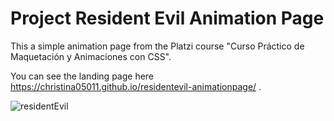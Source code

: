 # Project Resident Evil Animation Page

This a simple animation page from the Platzi course "Curso Práctico de Maquetación y Animaciones con CSS".

You can see the landing page here https://christina05011.github.io/residentevil-animationpage/ .

![residentEvil](https://github.com/christina05011/ResidentEvil-animationPage/assets/42581109/40b261ae-6931-4d0c-99ca-32de80d6812a)
